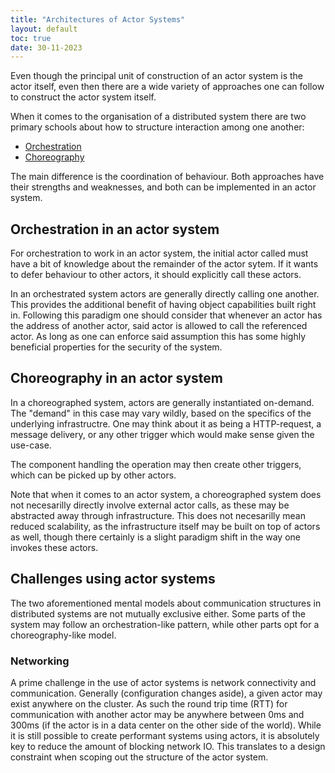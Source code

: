 ```yaml
---
title: "Architectures of Actor Systems"
layout: default
toc: true
date: 30-11-2023
---
```


Even though the principal unit of construction of an actor system is the actor itself, even then there are a wide variety of approaches one can follow to construct the actor system itself.

When it comes to the organisation of a distributed system there are two primary schools about how to structure interaction among one another:

- [Orchestration](/notes/software/orchestration)
- [Choreography](/notes/software/choreography)

The main difference is the coordination of behaviour. Both approaches have their strengths and weaknesses, and both can be implemented in an actor system.

## Orchestration in an actor system
For orchestration to work in an actor system, the initial actor called must have a bit of knowledge about the remainder of the actor sytem. If it wants to defer behaviour to other actors, it should explicitly call these actors.

In an orchestrated system actors are generally directly calling one another. This provides the additional benefit of having object capabilities built right in. Following this paradigm one should consider that whenever an actor has the address of another actor, said actor is allowed to call the referenced actor. As long as one can enforce said assumption this has some highly beneficial properties for the security of the system.

## Choreography in an actor system
In a choreographed system, actors are generally instantiated on-demand. The "demand" in this case may vary wildly, based on the specifics of the underlying infrastructre. One may think about it as being a HTTP-request, a message delivery, or any other trigger which would make sense given the use-case.

The component handling the operation may then create other triggers, which can be picked up by other actors.

Note that when it comes to an actor system, a choreographed system does not necesarilly directly involve external actor calls, as these may be abstracted away through infrastructure. This does not necesarilly mean reduced scalability, as the infrastructure itself may be built on top of actors as well, though there certainly is a slight paradigm shift in the way one invokes these actors.

## Challenges using actor systems
The two aforementioned mental models about communication structures in distributed systems are not mutually exclusive either. Some parts of the system may follow an orchestration-like pattern, while other parts opt for a choreography-like model. 

### Networking
A prime challenge in the use of actor systems is network connectivity and communication. Generally (configuration changes aside), a given actor may exist anywhere on the cluster. As such the round trip time (RTT) for communication with another actor may be anywhere between 0ms and 300ms (if the actor is in a data center on the other side of the world). While it is still possible to create performant systems using actors, it is absolutely key to reduce the amount of blocking network IO. This translates to a design constraint when scoping out the structure of the actor system.
